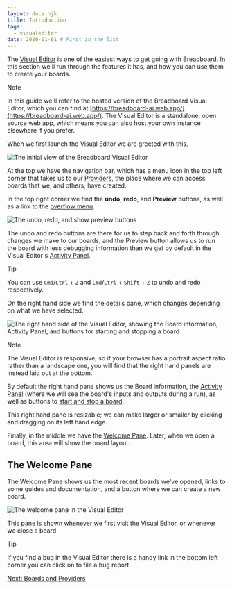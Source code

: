 ```yaml
---
layout: docs.njk
title: Introduction
tags:
  - visualeditor
date: 2020-01-01 # First in the list
---
```


The [Visual Editor](https://breadboard-ai.web.app/) is one of the easiest ways to get going with Breadboard. In this section we'll run through the features it has, and how you can use them to create your boards.

> [!NOTE]
> In this guide we'll refer to the hosted version of the Breadboard Visual Editor, which you can find at [https://breadboard-ai.web.app/](https://breadboard-ai.web.app/). The Visual Editor is a standalone, open source web app, which means you can also host your own instance elsewhere if you prefer.

When we first launch the Visual Editor we are greeted with this.

![The initial view of the Breadboard Visual Editor](/breadboard/static/images/using-the-visual-editor/initial-view.png)

At the top we have the navigation bar, which has a menu icon in the top left corner that takes us to our [Providers](#providers), the place where we can access boards that we, and others, have created.

In the top right corner we find the **undo**, **redo**, and **Preview** buttons, as well as a link to the [overflow menu](#the-overflow-menu).

![The undo, redo, and show preview buttons](/breadboard/static/images/using-the-visual-editor/top-menu.png)

The undo and redo buttons are there for us to step back and forth through changes we make to our boards, and the Preview button allows us to run the board with less debugging information than we get by default in the Visual Editor's [Activity Panel](#the-activity-panel).

> [!TIP]
> You can use `Cmd`/`Ctrl` + `Z` and `Cmd`/`Ctrl` + `Shift` + `Z` to undo and redo respectively.

On the right hand side we find the details pane, which changes depending on what we have selected.

![The right hand side of the Visual Editor, showing the Board information, Activity Panel, and buttons for starting and stopping a board](/breadboard/static/images/using-the-visual-editor/right-hand-side.png)

> [!NOTE]
> The Visual Editor is responsive, so if your browser has a portrait aspect ratio rather than a landscape one, you will find that the right hand panels are instead laid out at the bottom.

By default the right hand pane shows us the Board information, the [Activity Panel](#the-activity-panel) (where we will see the board's inputs and outputs during a run), as well as buttons to [start and stop a board](#starting-and-stopping-a-board).

This right hand pane is resizable; we can make larger or smaller by clicking and dragging on its left hand edge.

Finally, in the middle we have the [Welcome Pane](#the-welcome-pane). Later, when we open a board, this area will show the board layout.

## The Welcome Pane

The Welcome Pane shows us the most recent boards we've opened, links to some guides and documentation, and a button where we can create a new board.

![The welcome pane in the Visual Editor](/breadboard/static/images/using-the-visual-editor/welcome-pane.png)

This pane is shown whenever we first visit the Visual Editor, or whenever we close a board.

> [!TIP]
> If you find a bug in the Visual Editor there is a handy link in the bottom left corner you can click on to file a bug report.

[Next: Boards and Providers](./boards-and-providers/)
